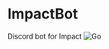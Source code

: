 # ImpactBot
Discord bot for Impact
![Go](https://github.com/itoncek4/ImpactBot/workflows/Go/badge.svg?branch=master)

